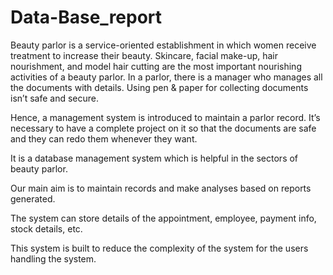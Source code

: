 # Data-Base_report

Beauty parlor is a service-oriented establishment in which women receive treatment to increase their beauty. Skincare, facial make-up, hair nourishment, and model hair cutting are the most important nourishing activities of a beauty parlor. In a parlor, there is a manager who manages all the documents with details. Using pen & paper for collecting documents isn’t safe and secure.

Hence, a management system is introduced to maintain a parlor record. It’s necessary to have a complete project on it so that the documents are safe and they can redo them whenever they want. 

It is a database management system which is helpful in the sectors of beauty parlor.

Our main aim is to maintain records and make analyses based on reports generated. 

The system can store details of the appointment, employee, payment info, stock details, etc. 

This system is built to reduce the complexity of the system for the users handling the system.
